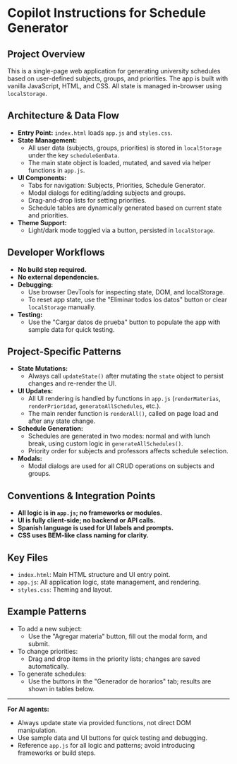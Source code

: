 # Copilot Instructions for Schedule Generator

## Project Overview
This is a single-page web application for generating university schedules based on user-defined subjects, groups, and priorities. The app is built with vanilla JavaScript, HTML, and CSS. All state is managed in-browser using `localStorage`.

## Architecture & Data Flow
- **Entry Point:** `index.html` loads `app.js` and `styles.css`.
- **State Management:**
  - All user data (subjects, groups, priorities) is stored in `localStorage` under the key `scheduleGenData`.
  - The main state object is loaded, mutated, and saved via helper functions in `app.js`.
- **UI Components:**
  - Tabs for navigation: Subjects, Priorities, Schedule Generator.
  - Modal dialogs for editing/adding subjects and groups.
  - Drag-and-drop lists for setting priorities.
  - Schedule tables are dynamically generated based on current state and priorities.
- **Theme Support:**
  - Light/dark mode toggled via a button, persisted in `localStorage`.

## Developer Workflows
- **No build step required.**
- **No external dependencies.**
- **Debugging:**
  - Use browser DevTools for inspecting state, DOM, and localStorage.
  - To reset app state, use the "Eliminar todos los datos" button or clear `localStorage` manually.
- **Testing:**
  - Use the "Cargar datos de prueba" button to populate the app with sample data for quick testing.

## Project-Specific Patterns
- **State Mutations:**
  - Always call `updateState()` after mutating the `state` object to persist changes and re-render the UI.
- **UI Updates:**
  - All UI rendering is handled by functions in `app.js` (`renderMaterias`, `renderPrioridad`, `generateAllSchedules`, etc.).
  - The main render function is `renderAll()`, called on page load and after any state change.
- **Schedule Generation:**
  - Schedules are generated in two modes: normal and with lunch break, using custom logic in `generateAllSchedules()`.
  - Priority order for subjects and professors affects schedule selection.
- **Modals:**
  - Modal dialogs are used for all CRUD operations on subjects and groups.

## Conventions & Integration Points
- **All logic is in `app.js`; no frameworks or modules.**
- **UI is fully client-side; no backend or API calls.**
- **Spanish language is used for UI labels and prompts.**
- **CSS uses BEM-like class naming for clarity.**

## Key Files
- `index.html`: Main HTML structure and UI entry point.
- `app.js`: All application logic, state management, and rendering.
- `styles.css`: Theming and layout.

## Example Patterns
- To add a new subject:
  - Use the "Agregar materia" button, fill out the modal form, and submit.
- To change priorities:
  - Drag and drop items in the priority lists; changes are saved automatically.
- To generate schedules:
  - Use the buttons in the "Generador de horarios" tab; results are shown in tables below.

---
**For AI agents:**
- Always update state via provided functions, not direct DOM manipulation.
- Use sample data and UI buttons for quick testing and debugging.
- Reference `app.js` for all logic and patterns; avoid introducing frameworks or build steps.
